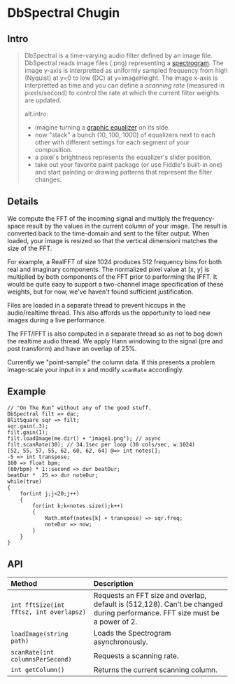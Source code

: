 # DbSpectral Chugin

## Intro

> DbSpectral is a time-varying audio filter defined by
> an image file.  DbSpectral reads image files (.png) representing a 
> [spectrogram](https://en.wikipedia.org/wiki/Spectrogram).
> The image y-axis is interpretted as uniformly sampled frequency from 
> high (Nyquist) at y=0 to low (DC) at y=imageHeight. The image x-axis 
> is interpretted as time and you can define a _scanning rate_ 
> (measured in pixels/second) to control the rate at which the current
> filter weights are updated.
>
> alt.intro:
> * imagine turning a [graphic equalizer](https://en.wikipedia.org/wiki/Equalization_(audio)#Graphic_equalizer)
>   on its side.
> * now "stack" a bunch (10, 100, 1000) of equalizers next to each other with 
>   different settings for each segment of your composition.
> * a pixel's brightness represents the equalizer's slider position.
> * take out your favorite paint package (or use Fiddle's built-in one)
>   and start painting or drawing patterns that represent the filter changes.

## Details

We compute the FFT of the incoming signal and multiply the frequency-space
result by the values in the current column of your image. The result is
converted back to the time-domain and sent to the filter output. When loaded,
your image is resized so that the vertical dimensioni matches the size of 
the FFT.  

For example, a RealFFT of size 1024 produces 512 frequency bins for both 
real and imaginary components.  The normalized pixel value at [x, y] 
is multiplied by both components of the FFT prior to performing the IFFT.
It would be quite easy to support a two-channel image specification of these
weights, but for now, we've haven't found sufficient justification.

Files are loaded in a separate thread to prevent hiccups in the
audio/realtime thread.  This also affords us the opportunity to load new
images during a live performance.

The FFT/IFFT is also computed in a separate thread so as not to bog down the
realtime audio thread.  We apply Hann windowing to the signal (pre and post 
transform) and have an overlap of 25%.

Currently we "point-sample" the column data. If this presents a problem
image-scale your input in x and modify `scanRate` accordingly.

## Example

```
// "On The Run" without any of the good stuff.
DbSpectral filt => dac;
BlitSquare sqr => filt;
sqr.gain(.3);
filt.gain(1);
filt.loadImage(me.dir() + "image1.png"); // async
filt.scanRate(30); // 34.1sec per loop (30 cols/sec, w:1024)
[52, 55, 57, 55, 62, 60, 62, 64] @=> int notes[];
-5 => int transpose;
160 => float bpm;
(60/bpm) * 1::second => dur beatDur;
beatDur * .25 => dur noteDur;
while(true)
{
    for(int j;j<20;j++)
    {
        for(int k;k<notes.size();k++)
        {
            Math.mtof(notes[k] + transpose) => sqr.freq;
            noteDur => now;
        }
    }
}
```

## API

| Method                                  | Description                                                                                                                |
| :-------------------------------------- | :------------------------------------------------------------------------------------------------------------------------- |
| `int fftSize(int fftsz, int overlapsz)` | Requests an FFT size and overlap, default is (512,128). Can't be changed during performance. FFT size must be a power of 2. |
| `loadImage(string path)`                | Loads the Spectrogram asynchronously.                                                                                      |
| `scanRate(int columnsPerSecond)`        | Requests a scanning rate.                                                                                                  |
| `int getColumn()`                       | Returns the current scanning column.                                                                                       |

